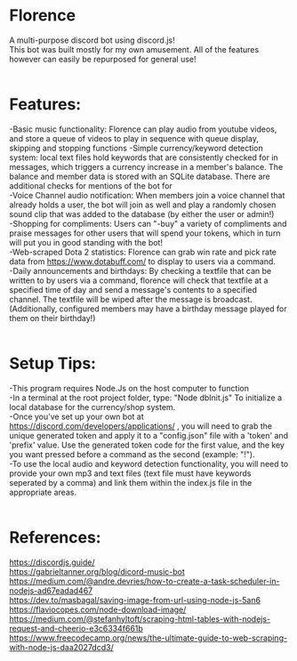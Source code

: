 # Florence
A multi-purpose discord bot using discord.js!  
This bot was built mostly for my own amusement. All of the features however can easily be repurposed for general use!<br><br>
# Features:<br>
-Basic music functionality: Florence can play audio from youtube videos, and store a queue of videos to play in sequence with queue display, skipping and stopping functions
-Simple currency/keyword detection system: local text files hold keywords that are consistently checked for in messages, which triggers a currency increase in a member's balance. The balance and member data is stored with an SQLite database. There are additional checks for mentions of the bot for <br>
-Voice Channel audio notification: When members join a voice channel that already holds a user, the bot will join as well and play a randomly chosen sound clip that was added to the database (by either the user or admin!)<br>
-Shopping for compliments: Users can "-buy" a variety of compliments and praise messages for other users that will spend your tokens, which in turn will put you in good standing with the bot!<br>
-Web-scraped Dota 2 statistics: Florence can grab win rate and pick rate data from https://www.dotabuff.com/ to display to users via a command.<br>
-Daily announcements and birthdays: By checking a textfile that can be written to by users via a command, florence will check that textfile at a specified time of day and send a message's contents to a specified channel. The textfile will be wiped after the message is broadcast. (Additionally, configured members may have a birthday message played for them on their birthday!)
<br><br>
# Setup Tips:<br>
-This program requires Node.Js on the host computer to function<br>
-In a terminal at the root project folder, type: "Node dbInit.js" To initialize a local database for the currency/shop system.<br>
-Once you've set up your own bot at https://discord.com/developers/applications/ , you will need to grab the unique generated token and apply it to a "config.json" file with a 'token' and 'prefix' value. Use the generated token code for the first value, and the key you want pressed before a command as the second (example: "!").<br>
-To use the local audio and keyword detection functionality, you will need to provide your own mp3 and text files (text file must have keywords seperated by a comma) and link them within the index.js file in the appropriate areas.<br><br>
# References:<br>
https://discordjs.guide/<br>
https://gabrieltanner.org/blog/dicord-music-bot<br>
https://medium.com/@andre.devries/how-to-create-a-task-scheduler-in-nodejs-ad67eadad467<br>
https://dev.to/masbagal/saving-image-from-url-using-node-js-5an6<br>
https://flaviocopes.com/node-download-image/<br>
https://medium.com/@stefanhyltoft/scraping-html-tables-with-nodejs-request-and-cheerio-e3c6334f661b<br>
https://www.freecodecamp.org/news/the-ultimate-guide-to-web-scraping-with-node-js-daa2027dcd3/

